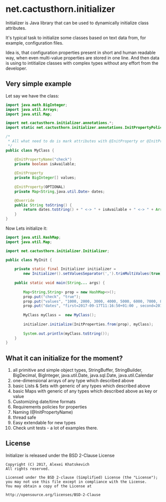 # net.cactusthorn.initializer

Initializer is Java library that can be used to dynamically initialize class attributes.

It's typical task to initialize some classes based on text data from, for example, configuration files.

Idea is, that configuration properties present in short and human readable way, 
when even multi-value properties are stored in one line. 
And then data is using to intitialize classes with complex types without any effort from the developer.

## Very simple example
Let say we have the class:
```java
import java.math.BigInteger;
import java.util.Arrays;
import java.util.Map;

import net.cactusthorn.initializer.annotations.*;
import static net.cactusthorn.initializer.annotations.InitPropertyPolicy.*;

/*
 * All what need to do is mark attributes with @InitProperty or @InitPropertyName annotations. That is all.
 */
public class MyClass {

	@InitPropertyName("check")
	private boolean isAvailable;
	
	@InitProperty
	private BigInteger[] values;
	
	@InitProperty(OPTIONAL)
	private Map<String,java.util.Date> dates;

	@Override
	public String toString() {
		return dates.toString() + " <-> " + isAvailable + " <-> " + Arrays.asList(values).toString();
	}	
}
```
Now Lets initialize it:
```java
import java.util.HashMap;
import java.util.Map;

import net.cactusthorn.initializer.Initializer;

public class MyInit {
	
	private static final Initializer initializer = 
		new Initializer().setValuesSeparator(',').trimMultiValues(true);
	
	public static void main(String... args) {
		
		Map<String,String> prop = new HashMap<>();
		prop.put("check", "true");
		prop.put("values", "1000, 2000, 3000, 4000, 5000, 6000, 7000, 8000, 9000, 7406529596973765");
		prop.put("dates", "first=2017-09-17T11:16:50+01:00 , second=2017-10-05 , third=2017-09-17T11:16:50");
		
		MyClass myClass =  new MyClass();
	
		initializer.initialize(InitProperties.from(prop), myClass);
		
		System.out.println(myClass.toString());
	}
}
```
## What it can initialize for the moment?
1. all primitive and simple object types, StringBuffer, StringBuilder, BigDecimal, BigInteger, java.util.Date, java.sql.Date, java.util.Calendar  
2. one-dimensional arrays of any type which described above
3. basic Lists & Sets with generic of any types which described above
4. basic Maps with generic of any types which described above as key or value
5. Customizing date/time formats
6. Requirements policies for properties
7. Naming (@InitPropertyName)
8. thread safe
9. Easy extendable for new types
10. Check unit tests - a lot of examples there.

## License
Initializer is released under the BSD 2-Clause License
```
Copyright (C) 2017, Alexei Khatskevich
All rights reserved.

Licensed under the BSD 2-clause (Simplified) License (the "License");
you may not use this file except in compliance with the License.
You may obtain a copy of the License at
 
http://opensource.org/licenses/BSD-2-Clause
```